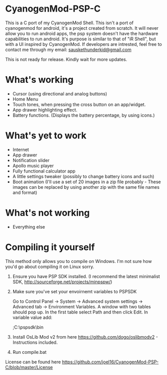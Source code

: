 CyanogenMod-PSP-C
=================

This is a C port of my CyanogenMod Shell. This isn't a port of cyanogenmod for android, it's a project created from scratch. It will never allow you to run android apps, the psp system doesn't have the hardware capabilities to run android. It's purpose is similar to that of "iR Shell", but with a UI inspired by CyanogenMod. If developers are intrested, feel free to contact me through my email: sauskethunderkid@gmail.com 

This is not ready for release. Kindly wait for more updates.


What's working
=================
- Cursor (using directional and analog buttons)
- Home Menu
- Touch tones, when pressing the cross button on an app/widget.
- App drawer highlighting effect. 
- Battery functions. (Displays the battery percentage, by using icons.)

What's yet to work
=================
- Internet
- App drawer
- Notification slider
- Apollo music player
- Fully functional calculator app
- A little settings tweaker (possibly to change battery icons and such)
- Boot animation (I'll use a set of 20 images in a zip file probably - These images can be replaced by using another zip with the same file names and format)

What's not working
=================
- Everything else

Compiling it yourself 
=================
This method only allows you to compile on Windows. I'm not sure how you'd go about compiling it on Linux sorry.

1. Ensure you have PSP SDK installed. (I recommend the latest minimalist SDK, http://sourceforge.net/projects/minpspw/)
2. Make sure you've set your envoirnemt variables to PSPSDK

   Go to Control Panel -> System -> Advanced system settings -> Advanced tab -> Environment Variables. A window with two     tables should pop up. In the first table select Path and then click Edit. In variable value add:
   
   ;C:\pspsdk\bin
   
3. Install OsLib Mod v2 from here https://github.com/dogo/oslibmodv2 - Instructions included.
4. Run compile.bat


License can be found here https://github.com/joel16/CyanogenMod-PSP-C/blob/master/License

